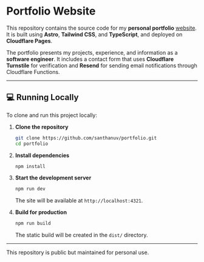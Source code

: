 # Portfolio Website

This repository contains the source code for my **personal portfolio** [website](https://santhanu-vinod.pages.dev). It is built using **Astro**, **Tailwind CSS**, and **TypeScript**, and deployed on **Cloudflare Pages**.

The portfolio presents my projects, experience, and information as a **software engineer**. It includes a contact form that uses **Cloudflare Turnstile** for verification and **Resend** for sending email notifications through Cloudflare Functions.

---

## 💻 Running Locally

To clone and run this project locally:

1. **Clone the repository**
   ```bash
   git clone https://github.com/santhanuv/portfolio.git
   cd portfolio
   ```

2. **Install dependencies**
   ```bash
   npm install
   ```

4. **Start the development server**
   ```bash
   npm run dev
   ```
   The site will be available at `http://localhost:4321`.

5. **Build for production**
   ```bash
   npm run build
   ```
   The static build will be created in the `dist/` directory.

---

This repository is public but maintained for personal use.
